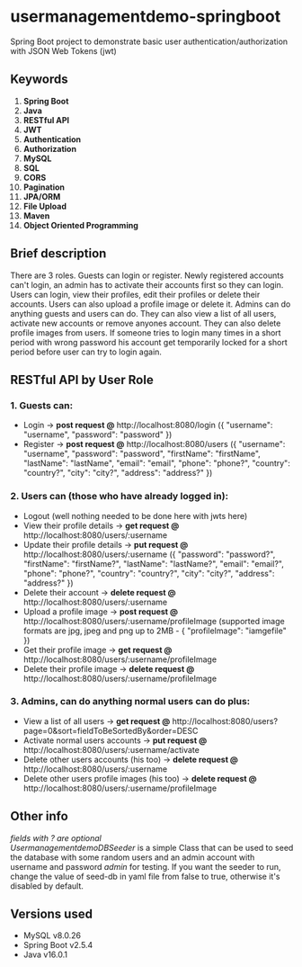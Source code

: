 # usermanagementdemo-springboot
Spring Boot project to demonstrate basic user authentication/authorization with JSON Web Tokens (jwt)

## Keywords
 1. **Spring Boot**
 2. **Java**
 3. **RESTful API**
 4. **JWT**
 5. **Authentication**
 6. **Authorization**
 7. **MySQL**
 8. **SQL**
 9. **CORS**
10. **Pagination**
11. **JPA/ORM**
12. **File Upload**
13. **Maven**
14. **Object Oriented Programming**

## Brief description
There are 3 roles. Guests can login or register. Newly registered accounts can't login, an admin has to activate their accounts first so they can login. Users can login, view their profiles, edit their profiles or delete their accounts. Users can also upload a profile image or delete it. Admins can do anything guests and users can do. They can also view a list of all users, activate new accounts or remove anyones account. They can also delete profile images from users.
If someone tries to login many times in a short period with wrong password his account get temporarily locked for a short period before user can try to login again.

## RESTful API by User Role

### 1. Guests can:
* Login ->
**post request @** http://localhost:8080/login ({ "username": "username", "password": "password" })
* Register ->
**post request @** http://localhost:8080/users ({ "username": "username", "password": "password", "firstName": "firstName", "lastName": "lastName", "email": "email", "phone": "phone?", "country": "country?", "city": "city?", "address": "address?" })

### 2. Users can (those who have already logged in):
* Logout (well nothing needed to be done here with jwts here)
* View their profile details ->
**get request @** http://localhost:8080/users/:username
* Update their profile details ->
**put request @** http://localhost:8080/users/:username ({ "password": "password?", "firstName": "firstName?", "lastName": "lastName?", "email": "email?", "phone": "phone?", "country": "country?", "city": "city?", "address": "address?" })
* Delete their account ->
**delete request @** http://localhost:8080/users/:username
* Upload a profile image ->
**post request @** http://localhost:8080/users/:username/profileImage (supported image formats are jpg, jpeg and png up to 2MB - { "profileImage": "iamgefile" })
* Get their profile image ->
**get request @** http://localhost:8080/users/:username/profileImage
* Delete their profile image ->
**delete request @** http://localhost:8080/users/:username/profileImage

### 3. Admins, can do anything normal users can do plus:
* View a list of all users ->
**get request @** http://localhost:8080/users?page=0&sort=fieldToBeSortedBy&order=DESC
* Activate normal users accounts ->
**put request @** http://localhost:8080/users/:username/activate
* Delete other users accounts (his too) ->
**delete request @** http://localhost:8080/users/:username
* Delete other users profile images (his too) ->
**delete request @** http://localhost:8080/users/:username/profileImage

## Other info
*fields with ? are optional*  
*UsermanagementdemoDBSeeder* is a simple Class that can be used to seed the database with some random users and an admin account with username and password *admin* for testing. If you want the seeder to run, change the value of seed-db in yaml file from false to true, otherwise it's disabled by default.

## Versions used
* MySQL v8.0.26
* Spring Boot v2.5.4
* Java v16.0.1



